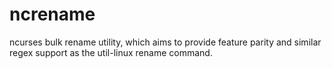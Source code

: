 # ncrename
ncurses bulk rename utility, which aims to provide feature parity and similar regex support as the util-linux rename command.
